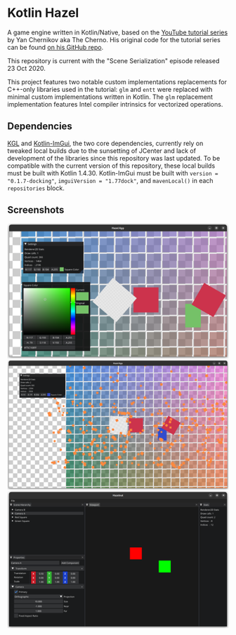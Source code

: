 # Kotlin Hazel

A game engine written in Kotlin/Native, based on the [YouTube tutorial series](https://youtube.com/playlist?list=PLlrATfBNZ98dC-V-N3m0Go4deliWHPFwT) by Yan Chernikov aka The Cherno. His original code for the tutorial series can be found [on his GitHub repo](https://github.com/thecherno/hazel).

This repository is current with the "Scene Serialization" episode released 23 Oct 2020.

This project features two notable custom implementations replacements for C++-only libraries used in the tutorial: `glm` and `entt` were replaced with minimal custom implementations written in Kotlin. The `glm` replacement implementation features Intel compiler intrinsics for vectorized operations.

## Dependencies

[KGL](https://github.com/Dominaezzz/kgl) and [Kotlin-ImGui](https://github.com/Dominaezzz/kotlin-imgui), the two core dependencies, currently rely on tweaked local builds due to the sunsetting of JCenter and lack of development of the libraries since this repository was last updated. To be compatible with the current version of this repository, these local builds must be built with Kotlin 1.4.30. Kotlin-ImGui must be built with `version = "0.1.7-docking"`, `imguiVersion = "1.77dock"`, and `mavenLocal()` in each `repositories` block.

## Screenshots

![Sandbox](docs/Sandbox.png)
![Sandbox Particles](docs/Sandbox%20Particles.png)
![Hazelnut](docs/Hazelnut.png)
